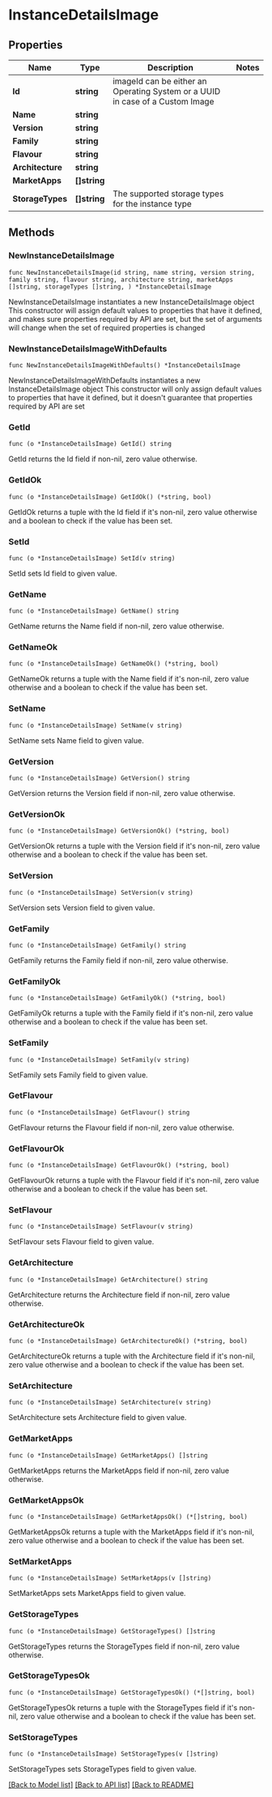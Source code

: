 # InstanceDetailsImage

## Properties

Name | Type | Description | Notes
------------ | ------------- | ------------- | -------------
**Id** | **string** | imageId can be either an Operating System or a UUID in case of a Custom Image | 
**Name** | **string** |  | 
**Version** | **string** |  | 
**Family** | **string** |  | 
**Flavour** | **string** |  | 
**Architecture** | **string** |  | 
**MarketApps** | **[]string** |  | 
**StorageTypes** | **[]string** | The supported storage types for the instance type | 

## Methods

### NewInstanceDetailsImage

`func NewInstanceDetailsImage(id string, name string, version string, family string, flavour string, architecture string, marketApps []string, storageTypes []string, ) *InstanceDetailsImage`

NewInstanceDetailsImage instantiates a new InstanceDetailsImage object
This constructor will assign default values to properties that have it defined,
and makes sure properties required by API are set, but the set of arguments
will change when the set of required properties is changed

### NewInstanceDetailsImageWithDefaults

`func NewInstanceDetailsImageWithDefaults() *InstanceDetailsImage`

NewInstanceDetailsImageWithDefaults instantiates a new InstanceDetailsImage object
This constructor will only assign default values to properties that have it defined,
but it doesn't guarantee that properties required by API are set

### GetId

`func (o *InstanceDetailsImage) GetId() string`

GetId returns the Id field if non-nil, zero value otherwise.

### GetIdOk

`func (o *InstanceDetailsImage) GetIdOk() (*string, bool)`

GetIdOk returns a tuple with the Id field if it's non-nil, zero value otherwise
and a boolean to check if the value has been set.

### SetId

`func (o *InstanceDetailsImage) SetId(v string)`

SetId sets Id field to given value.


### GetName

`func (o *InstanceDetailsImage) GetName() string`

GetName returns the Name field if non-nil, zero value otherwise.

### GetNameOk

`func (o *InstanceDetailsImage) GetNameOk() (*string, bool)`

GetNameOk returns a tuple with the Name field if it's non-nil, zero value otherwise
and a boolean to check if the value has been set.

### SetName

`func (o *InstanceDetailsImage) SetName(v string)`

SetName sets Name field to given value.


### GetVersion

`func (o *InstanceDetailsImage) GetVersion() string`

GetVersion returns the Version field if non-nil, zero value otherwise.

### GetVersionOk

`func (o *InstanceDetailsImage) GetVersionOk() (*string, bool)`

GetVersionOk returns a tuple with the Version field if it's non-nil, zero value otherwise
and a boolean to check if the value has been set.

### SetVersion

`func (o *InstanceDetailsImage) SetVersion(v string)`

SetVersion sets Version field to given value.


### GetFamily

`func (o *InstanceDetailsImage) GetFamily() string`

GetFamily returns the Family field if non-nil, zero value otherwise.

### GetFamilyOk

`func (o *InstanceDetailsImage) GetFamilyOk() (*string, bool)`

GetFamilyOk returns a tuple with the Family field if it's non-nil, zero value otherwise
and a boolean to check if the value has been set.

### SetFamily

`func (o *InstanceDetailsImage) SetFamily(v string)`

SetFamily sets Family field to given value.


### GetFlavour

`func (o *InstanceDetailsImage) GetFlavour() string`

GetFlavour returns the Flavour field if non-nil, zero value otherwise.

### GetFlavourOk

`func (o *InstanceDetailsImage) GetFlavourOk() (*string, bool)`

GetFlavourOk returns a tuple with the Flavour field if it's non-nil, zero value otherwise
and a boolean to check if the value has been set.

### SetFlavour

`func (o *InstanceDetailsImage) SetFlavour(v string)`

SetFlavour sets Flavour field to given value.


### GetArchitecture

`func (o *InstanceDetailsImage) GetArchitecture() string`

GetArchitecture returns the Architecture field if non-nil, zero value otherwise.

### GetArchitectureOk

`func (o *InstanceDetailsImage) GetArchitectureOk() (*string, bool)`

GetArchitectureOk returns a tuple with the Architecture field if it's non-nil, zero value otherwise
and a boolean to check if the value has been set.

### SetArchitecture

`func (o *InstanceDetailsImage) SetArchitecture(v string)`

SetArchitecture sets Architecture field to given value.


### GetMarketApps

`func (o *InstanceDetailsImage) GetMarketApps() []string`

GetMarketApps returns the MarketApps field if non-nil, zero value otherwise.

### GetMarketAppsOk

`func (o *InstanceDetailsImage) GetMarketAppsOk() (*[]string, bool)`

GetMarketAppsOk returns a tuple with the MarketApps field if it's non-nil, zero value otherwise
and a boolean to check if the value has been set.

### SetMarketApps

`func (o *InstanceDetailsImage) SetMarketApps(v []string)`

SetMarketApps sets MarketApps field to given value.


### GetStorageTypes

`func (o *InstanceDetailsImage) GetStorageTypes() []string`

GetStorageTypes returns the StorageTypes field if non-nil, zero value otherwise.

### GetStorageTypesOk

`func (o *InstanceDetailsImage) GetStorageTypesOk() (*[]string, bool)`

GetStorageTypesOk returns a tuple with the StorageTypes field if it's non-nil, zero value otherwise
and a boolean to check if the value has been set.

### SetStorageTypes

`func (o *InstanceDetailsImage) SetStorageTypes(v []string)`

SetStorageTypes sets StorageTypes field to given value.



[[Back to Model list]](../README.md#documentation-for-models) [[Back to API list]](../README.md#documentation-for-api-endpoints) [[Back to README]](../README.md)


